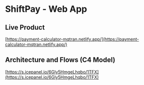 # ShiftPay - Web App

## Live Product

[https://payment-calculator-mqtran.netlify.app/](https://payment-calculator-mqtran.netlify.app/)

## Architecture and Flows (C4 Model)

[https://s.icepanel.io/6Gly5HmgeLhqbo/1TFX](https://s.icepanel.io/6Gly5HmgeLhqbo/1TFX)
